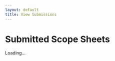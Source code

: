 ```yaml
---
layout: default
title: View Submissions
---
```

<body class="w3-card-4" style="max-width:1500px;">
  <h1>Submitted Scope Sheets</h1>
  <div id="loading">Loading...</div>
  <table id="submissions" style="display: none;" class="w3-table-all">
    <thead>
      <tr>
        <th>ID</th>
        <th>Claim #</th>
        <th>Insured</th>
        <th>Address</th>
        <th>Date</th>
        <th>Time</th>
        <th>Cost</th>
      </tr>
    </thead>
    <tbody></tbody>
  </table>

  <script>
    const supabase = window.supabase.createClient(
      'https://hobhuqbsiqboovhoipeo.supabase.co',
      'eyJhbGciOiJIUzI1NiIsInR5cCI6IkpXVCJ9.eyJpc3MiOiJzdXBhYmFzZSIsInJlZiI6ImhvYmh1cWJzaXFib292aG9pcGVvIiwicm9sZSI6ImFub24iLCJpYXQiOjE3NDgyODg3OTQsImV4cCI6MjA2Mzg2NDc5NH0.8iDzmTgUybI50e27fcIV0f3rjXxsxBOVKSH9btnY5dw'
    );

    window.onload = async () => {
      const { data, error } = await supabase
        .from('scope_sheets')
        .select('id, claim_number, insured_name, property_address, date_of_inspection, time_of_inspection, estimated_cost')
        .order('id', { ascending: false });

      if (error) {
        document.getElementById('loading').textContent = `❌ Error: ${error.message}`;
        return;
      }

      const table = document.getElementById('submissions');
      const tbody = table.querySelector('tbody');
      document.getElementById('loading').style.display = 'none';
      table.style.display = 'table';

      data.forEach(entry => {
        const row = document.createElement('tr');
        row.style.cursor = 'pointer';
        row.addEventListener('click', () => {
          // redirect to individual view
          window.location.href = `view_entry.html?id=${entry.id}`;
        });
        row.innerHTML = `
          <td>${entry.id}</td>
          <td>${entry.claim_number}</td>
          <td>${entry.insured_name}</td>
          <td>${entry.property_address}</td>
          <td>${entry.date_of_inspection}</td>
          <td>${entry.time_of_inspection}</td>
          <td>${entry.estimated_cost}</td>
        `;
        tbody.appendChild(row);
      });
    };
  </script>
</body>
